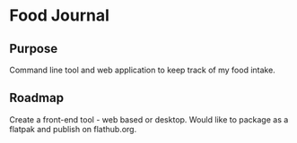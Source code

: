 # Food Journal

## Purpose
Command line tool and web application to keep track of my food intake.

## Roadmap
Create a front-end tool - web based or desktop.
Would like to package as a flatpak and publish on flathub.org.
